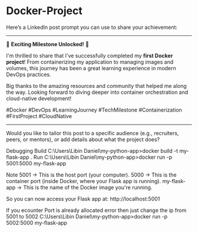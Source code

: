 # Docker-Project
Here’s a LinkedIn post prompt you can use to share your achievement:

---

🚀 **Exciting Milestone Unlocked!** 🐳

I'm thrilled to share that I've successfully completed my **first Docker project**! From containerizing my application to managing images and volumes, this journey has been a great learning experience in modern DevOps practices.

Big thanks to the amazing resources and community that helped me along the way. Looking forward to diving deeper into container orchestration and cloud-native development!

#Docker #DevOps #LearningJourney #TechMilestone #Containerization #FirstProject #CloudNative

---

Would you like to tailor this post to a specific audience (e.g., recruiters, peers, or mentors), or add details about what the project does?


Debugging
Build
C:\Users\Libin Daniel\my-python-app>docker build -t my-flask-app .
Run
C:\Users\Libin Daniel\my-python-app>docker run -p 5001:5000 my-flask-app

Note
5001 → This is the host port (your computer).
5000 → This is the container port (inside Docker, where your Flask app is running).
my-flask-app → This is the name of the Docker image you're running.

So you can now access your Flask app at:
http://localhost:5001

If you ecounter Port is already allocated error then just change the ip from 5001 to 5002
C:\Users\Libin Daniel\my-python-app>docker run -p 5002:5000 my-flask-app
